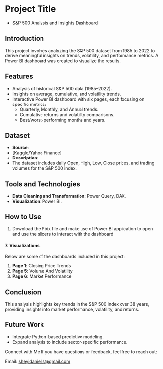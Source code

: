 # Project Title
- S&P 500 Analysis and Insights Dashboard
## Introduction
This project involves analyzing the S&P 500 dataset from 1985 to 2022 to derive meaningful insights on trends, volatility, and performance metrics. A Power BI dashboard was created to visualize the results.
## Features
- Analysis of historical S&P 500 data (1985–2022).
- Insights on average, cumulative, and volatility trends.
- Interactive Power BI dashboard with six pages, each focusing on specific metrics:
  - Quarterly, Monthly, and Annual trends.
  - Cumulative returns and volatility comparisons.
  - Best/worst-performing months and years.
## Dataset
- **Source**:
-  [Kaggle/Yahoo Finance]
- **Description**:
-  The dataset includes daily Open, High, Low, Close prices, and trading volumes for the S&P 500 index.
## Tools and Technologies
- **Data Cleaning and Transformation**: Power Query, DAX.
- **Visualization**: Power BI.
## How to Use
1. Download the Pbix file and make use of Power BI application to open and use the slicers to interact with the dashboard 

#### 7. **Visualizations**
Below are some of the dashboards included in this project:
1. **Page 1**: Closing Price Trends
2. **Page 5**: Volume And Volatility 
3. **Page 6**: Market Performance 
## Conclusion
This analysis highlights key trends in the S&P 500 index over 38 years, providing insights into market performance, volatility, and returns. 
## Future Work
- Integrate Python-based predictive modeling.
- Expand analysis to include sector-specific performance.

Connect with Me If you have questions or feedback, feel free to reach out:

Email: sheyidaniells@gmail.com

